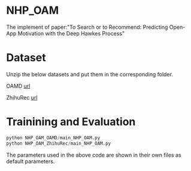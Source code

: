 # NHP_OAM
The implement of paper:"To Search or to Recommend: Predicting Open-App Motivation with the Deep Hawkes Process"

# Dataset

Unzip the below datasets and put them in the corresponding folder.

OAMD [url](https://drive.google.com/file/d/1BdHl_vTVReMTJCNHcsIXQF5lTemEDmml/view?usp=drive_link)

ZhihuRec [url](https://drive.google.com/file/d/1GIRgLYPfcMeIAjnQ7F9I-ZsQP3GfBcuS/view?usp=drive_link)

# Trainining and Evaluation
```python
python NHP_OAM_OAMD/main_NHP_OAM.py
python NHP_OAM_ZhihuRec/main_NHP_OAM.py
```
The parameters used in the above code are shown in their own files as default parameters.


# 
